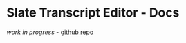 # Slate Transcript Editor - Docs

_work in progress_  - [github repo](https://github.com/pietrop/slate-transcript-editor)

